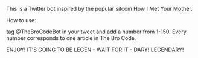 
This is a Twitter bot inspired by the popular sitcom How I Met Your Mother.

How to use:

tag @TheBroCodeBot in your tweet and add a number from 1-150. Every number corresponds to one article in The Bro Code.

ENJOY! IT'S GOING TO BE LEGEN - WAIT FOR IT - DARY! LEGENDARY!